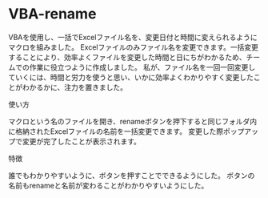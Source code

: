 # VBA-rename
VBAを使用し、一括でExcelファイル名を、変更日付と時間に変えられるようにマクロを組みました。
Excelファイルのみファイル名を変更できます。一括変更することにより、効率よくファイルを変更した時間と日にちがわかるため、チームでの作業に役立つように作成しました。
私が、ファイル名を一回一回変更していくには、時間と労力を使うと思い、いかに効率よくわかりやすく変更したことがわかるかに、注力を置きました。

使い方

マクロという名のファイルを開き、renameボタンを押下すると同じフォルダ内に格納されたExcelファイルの名前を一括変更できます。
変更した際ポップアップで変更が完了したことが表示されます。

特徴

誰でもわかりやすいように、ボタンを押すことでできるようにした。
ボタンの名前もrenameと名前が変わることがわかりやすいようにした。
